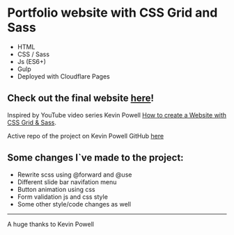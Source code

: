 # Portfolio website with CSS Grid and Sass

* HTML
* CSS / Sass
* Js (ES6+)
* Gulp 
* Deployed with Cloudflare Pages

## Check out the final website [here](https://portfolio-template-seala.pages.dev/)!


Inspired by YouTube video series Kevin Powell [How to create a Website with CSS Grid & Sass](https://www.youtube.com/watch?v=dRuMoGNcJfw&list=PL4-IK0AVhVjNRKd4KBrXHpNtmMvR0qYz4).

Active repo of the project on Kevin Powell GitHub [here](https://github.com/kevin-powell/portfolio-with-css-grid)


## Some changes I`ve made to the project:

- Rewrite scss using @forward and @use
- Different slide bar navifation menu
- Button animation using css
- Form validation js and css style
- Some other style/code changes as well

---

A huge thanks to Kevin Powell